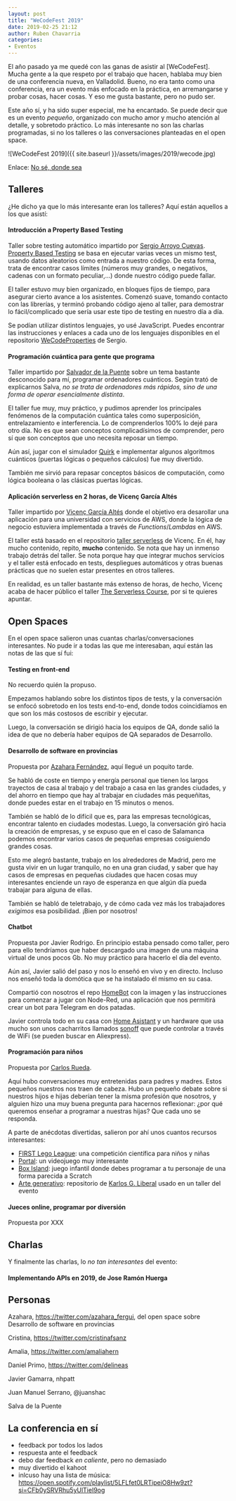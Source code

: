 ```yaml
---
layout: post
title: "WeCodeFest 2019"
date: 2019-02-25 21:12
author: Ruben Chavarria
categories: 
- Eventos
---
```


El año pasado ya me quedé con las ganas de asistir al [WeCodeFest]. Mucha gente
a la que respeto por el trabajo que hacen, hablaba muy bien de una conferencia
nueva, en Valladolid. Bueno, no era tanto como una conferencia, era un evento 
más enfocado en la práctica, en arremangarse y probar cosas, hacer cosas. Y eso 
me gusta bastante, pero no pudo ser.

Este año sí, y ha sido super especial, me ha encantado. Se puede decir que es
un evento *pequeño*, organizado con mucho amor y mucho atención al detalle, y
sobretodo práctico. Lo más interesante no son las charlas programadas, si no
los talleres o las conversaciones planteadas en el open space.

![WeCodeFest 2019]({{ site.baseurl }}/assets/images/2019/wecode.jpg)

Enlace: [No sé, donde sea](http://google.es)

<!-- more -->

## Talleres

¿He dicho ya que lo más interesante eran los talleres? Aquí están aquellos
a los que asistí:

#### Introducción a Property Based Testing

Taller sobre testing automático impartido por [Sergio Arroyo Cuevas].
[Property Based Testing] se basa en ejecutar varias veces un mismo test,
usando datos aleatorios como entrada a nuestro código. De esta forma, trata
de encontrar casos límites (números muy grandes, o negativos, cadenas con un
formato peculiar,...) donde nuestro código puede fallar.

El taller estuvo muy bien organizado, en bloques fijos de tiempo, para
asegurar cierto avance a los asistentes. Comenzó suave, tomando contacto con
las librerías, y terminó probando código ajeno al taller, para demostrar lo
fácil/complicado que sería usar este tipo de testing en nuestro día a día.

Se podían utilizar distintos lenguajes, yo usé JavaScript. Puedes encontrar
las instrucciones y enlaces a cada uno de los lenguajes disponibles en el
repositorio [WeCodeProperties] de Sergio.

#### Programación cuántica para gente que programa

Taller impartido por [Salvador de la Puente] sobre un tema bastante desconocido
para mí, programar ordenadores cuánticos. Según trató de explicarnos Salva,
*no se trata de ordenadores más rápidos, sino de una forma de operar 
esencialmente distinta*.

El taller fue muy, muy práctico, y pudimos aprender los principales fenómenos 
de la computación cuántica tales como superposición, entrelazamiento e
interferencia. Lo de comprenderlos 100% lo dejé para otro día. No es que sean
conceptos complicadísimos de comprender, pero sí que son conceptos que uno
necesita reposar un tiempo.

Aún así, jugar con el simulador [Quirk] e implementar algunos algoritmos
cuánticos (puertas lógicas o pequeños cálculos) fue muy divertido.

También me sirvió para repasar conceptos básicos de computación, como lógica
booleana o las clásicas puertas lógicas.

#### Aplicación serverless en 2 horas, de Vicenç García Altés

Taller impartido por [Vicenç García Altés] donde el objetivo era desarollar
una aplicación para una universidad con servicios de AWS, donde la lógica
de negocio estuviera implementada a través de *Functions*/*Lambdas* en AWS.

El taller está basado en el repositorio [taller serverless] de Vicenç. En
él, hay mucho contenido, repito, **mucho** contenido. Se nota que hay un
inmenso trabajo detrás del taller. Se nota porque hay que integrar muchos
servicios y el taller está enfocado en tests, despliegues automáticos y otras
buenas prácticas que no suelen estar presentes en otros talleres.

En realidad, es un taller bastante más extenso de horas, de hecho, Vicenç
acaba de hacer público el taller [The Serverless Course], por si te quieres
apuntar.

## Open Spaces

En el open space salieron unas cuantas charlas/conversaciones interesantes. No
pude ir a todas las que me interesaban, aquí están las notas de las que sí fui:

#### Testing en front-end

No recuerdo quién la propuso.

Empezamos hablando sobre los distintos tipos de tests, y la conversación se
enfocó sobretodo en los tests end-to-end, donde todos coincidíamos en que son
los más costosos de escribir y ejecutar.

Luego, la conversación se dirigió hacia los equipos de QA, donde salió la idea
de que no debería haber equipos de QA separados de Desarrollo.

#### Desarrollo de software en provincias

Propuesta por [Azahara Fernández], aquí llegué un poquito tarde.

Se habló de coste en tiempo y energía personal que tienen los largos trayectos
de casa al trabajo y del trabajo a casa en las grandes ciudades, y del
ahorro en tiempo que hay al trabajar en ciudades más pequeñitas, donde puedes
estar en el trabajo en 15 minutos o menos.

También se habló de lo difícil que es, para las empresas tecnológicas, encontrar
talento en ciudades modestas. Luego, la conversación giró hacia la creación
de empresas, y se expuso que en el caso de Salamanca podemos encontrar varios
casos de pequeñas empresas cosiguiendo grandes cosas.

Esto me alegró bastante, trabajo en los alrededores de Madrid, pero me gusta
vivir en un lugar tranquilo, no en una gran ciudad, y saber que hay casos de
empresas en pequeñas ciudades que hacen cosas muy interesantes enciende un
rayo de esperanza en que algún día pueda trabajar para alguna de ellas.

También se habló de teletrabajo, y de cómo cada vez más los trabajadores
*exigimos* esa posibilidad. ¡Bien por nosotros!

#### Chatbot

Propuesta por Javier Rodrigo. En principio estaba pensado como taller, pero
para ello tendríamos que haber descargado una imagen de una máquina virtual
de unos pocos Gb. No muy práctico para hacerlo el día del evento.

Aún así, Javier salió del paso y nos lo enseñó en vivo y en directo. Incluso
nos enseñó toda la domótica que se ha instalado él mismo en su casa.

Compartió con nosotros el repo [HomeBot]
con la imagen y las instrucciones para comenzar a jugar con Node-Red, una
aplicación que nos permitirá crear un bot para Telegram en dos patadas.

Javier controla todo en su casa con [Home Asistant] y un hardware que usa
mucho son unos cacharritos llamados [sonoff] que puede controlar a través de
WiFi (se pueden buscar en Aliexpress).

#### Programación para niños

Propuesta por [Carlos Rueda].

Aquí hubo conversaciones muy entretenidas para padres y madres. Estos pequeños
nuestros nos traen de cabeza. Hubo un pequeño debate sobre si nuestros hijos
e hijas deberían tener la misma profesión que nosotros, y alguien hizo una
muy buena pregunta para hacernos reflexionar: ¿por qué queremos enseñar a
programar a nuestras hijas? Que cada uno se responda.

A parte de anécdotas divertidas, salieron por ahí unos cuantos recursos
interesantes:

- [FIRST Lego League]: una competición científica para niños y niñas
- [Portal]: un videojuego muy interesante
- [Box Island]: juego infantil donde debes programar a tu personaje de una
forma parecida a Scratch
- [Arte generativo]: repositorio de [Karlos G. Liberal] usado en un taller del
evento

#### Jueces online, programar por diversión

Propuesta por XXX

## Charlas

Y finalmente las charlas, lo *no tan interesantes* del evento:

#### Implementando APIs en 2019, de Jose Ramón Huerga

## Personas

Azahara, https://twitter.com/azahara_fergui, del open space sobre
Desarrollo de software en provincias

Cristina, https://twitter.com/cristinafsanz

Amalia, https://twitter.com/amaliahern

Daniel Primo, https://twitter.com/delineas

Javier Gamarra, nhpatt

Juan Manuel Serrano, @juanshac

Salva de la Puente

## La conferencia en sí

- feedback por todos los lados
- respuesta ante el feedback
- debo dar feedback *en caliente*, pero no demasiado
- muy divertido el kahoot
- inlcuso hay una lista de música: https://open.spotify.com/playlist/5LFLfet0LRTipeiO8Hw9zt?si=CFb0ySRVRhu5yUlTieI9og

[Sergio Arroyo Cuevas]: https://twitter.com/@delr3ves
[Property Based Testing]: http://blog.jessitron.com/2013/04/property-based-testing-what-is-it.html
[WeCodeProperties]: https://github.com/delr3ves/WeCodeProperties
[Salvador de la Puente]: https://salvadelapuente.com/
[Quirk]: https://algassert.com/quirk
[Vicenç García Altés]: https://twitter.com/vgaltes
[taller serverless]: https://github.com/vgaltes/WCF
[The Serverless Course]: https://theserverlesscourse.com/
[Azahara Fernández]: https://twitter.com/azahara_fergui
[HomeBot]: https://github.com/frodcab/HomeBot
[Home Asistant]: https://www.home-assistant.io/
[sonoff]: https://www.itead.cc/sonoff-wifi-wireless-switch.html
[Carlos Rueda]: https://twitter.com/carlrue
[FIRST Lego League]: https://www.firstlegoleague.es/
[Portal]: https://www.gamespot.com/portal/
[Box Island]: https://boxisland.io/
[Arte generativo]: https://github.com/karlosgliberal/ArteGenerativo
[Karlos G. Liberal]: https://twitter.com/@patxangas
